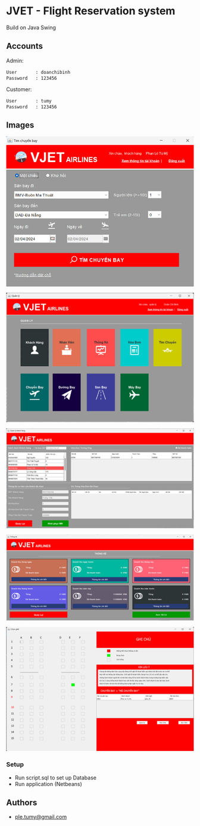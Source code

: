 # JVET - Flight Reservation system

Build on Java Swing

## Accounts
Admin:
```
User       : doanchibinh
Password   : 123456
```

Customer:
```
User       : tumy
Password   : 123456
```
## Images 

![datVe](/anh/datVe.jpg)

![giaoDienAdmin](/anh/giaoDienAdmin.jpg)

![danhSachKH](/anh/quanLyKhachHang.jpg)

![thongKe](/anh/thongke.jpg)

![chonChoNgoi](/anh/datChoNgoi.jpg)


### Setup

* Run script.sql to set up Database
* Run application (Netbeans)

## Authors
* [ple.tumy@gmail.com](ple.tumy@gmail.com)

